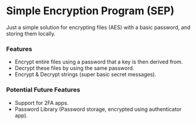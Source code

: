 # Simple Encryption Program (SEP)

Just a simple solution for encrypting files (AES) with a basic password, and storing them locally.

### Features

* Encrypt entire files using a password that a key is then derived from.
* Decrypt these files by using the same password.
* Encrypt & Decrypt strings (super basic secret messages).

### Potential Future Features

* Support for 2FA apps.
* Password Library (Password storage, encrypted using authenticator app).
